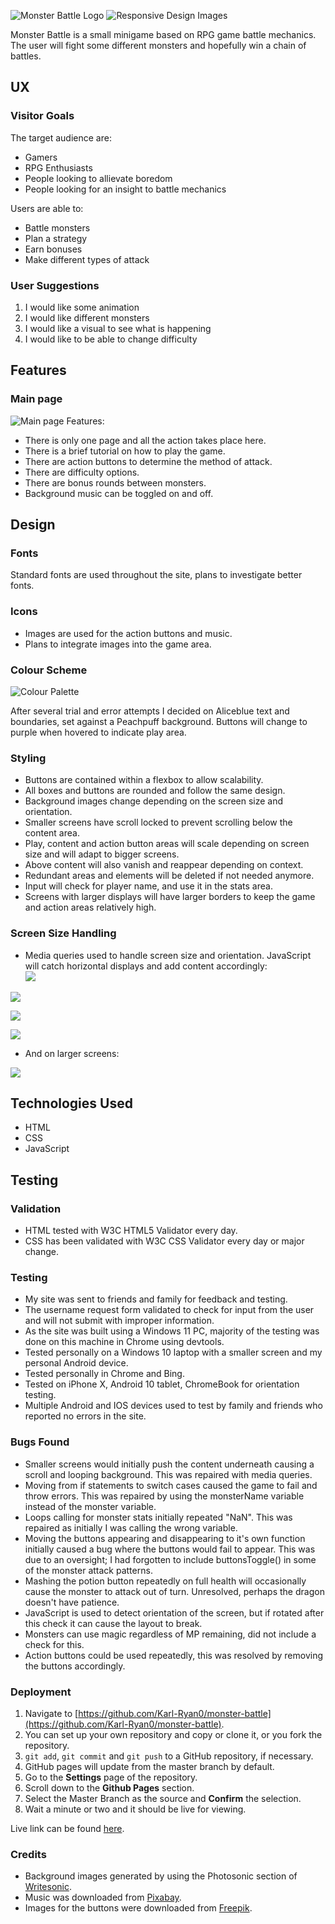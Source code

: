 ![Monster Battle Logo](assets/images/logo.png)
![Responsive Design Images](assets/images/responsiveness.png)

Monster Battle is a small minigame based on RPG game battle mechanics. The user will fight some different monsters and hopefully win a chain of battles.

## UX
### Visitor Goals
The target audience are:
* Gamers
* RPG Enthusiasts
* People looking to allievate boredom
* People looking for an insight to battle mechanics

Users are able to:
* Battle monsters
* Plan a strategy
* Earn bonuses
* Make different types of attack

### User Suggestions
1. I would like some animation
2. I would like different monsters
3. I would like a visual to see what is happening
4. I would like to be able to change difficulty

## Features

### Main page
![Main page]()
Features:
- There is only one page and all the action takes place here.
- There is a brief tutorial on how to play the game.
- There are action buttons to determine the method of attack.
- There are difficulty options.
- There are bonus rounds between monsters.
- Background music can be toggled on and off.

## Design

### Fonts
Standard fonts are used throughout the site, plans to investigate better fonts.

### Icons
- Images are used for the action buttons and music.
- Plans to integrate images into the game area.

### Colour Scheme
![Colour Palette](assets/images/palette.png)

After several trial and error attempts I decided on Aliceblue text and boundaries, set against a Peachpuff background. Buttons will change to purple when hovered to indicate play area.

### Styling
* Buttons are contained within a flexbox to allow scalability.
* All boxes and buttons are rounded and follow the same design.
* Background images change depending on the screen size and orientation.
* Smaller screens have scroll locked to prevent scrolling below the content area.
* Play, content and action button areas will scale depending on screen size and will adapt to bigger screens.
* Above content will also vanish and reappear depending on context.
* Redundant areas and elements will be deleted if not needed anymore.
* Input will check for player name, and use it in the stats area.
* Screens with larger displays will have larger borders to keep the game and action areas relatively high.

### Screen Size Handling
* Media queries used to handle screen size and orientation. JavaScript will catch horizontal displays and add content accordingly: <br>
![](assets/images/stats-vertical.png)   

![](assets/images/stats-horizontal.png)   

![](assets/images/small-vertical.png)   

![](assets/images/small-horizontal.png)

* And on larger screens:

![](assets/images/large.png)

## Technologies Used
* HTML
* CSS
* JavaScript

## Testing
### Validation
* HTML tested with W3C HTML5 Validator every day.
* CSS has been validated with W3C CSS Validator every day or major change.

### Testing
* My site was sent to friends and family for feedback and testing.
* The username request form validated to check for input from the user and will not submit with improper information.
* As the site was built using a Windows 11 PC, majority of the testing was done on this machine in Chrome using devtools.
* Tested personally on a Windows 10 laptop with a smaller screen and my personal Android device.
* Tested personally in Chrome and Bing.
* Tested on iPhone X, Android 10 tablet, ChromeBook for orientation testing.
* Multiple Android and IOS devices used to test by family and friends who reported no errors in the site.

### Bugs Found
* Smaller screens would initially push the content underneath causing a scroll and looping background. This was repaired with media queries.
* Moving from if statements to switch cases caused the game to fail and throw errors. This was repaired by using the monsterName variable instead of the monster variable.
* Loops calling for monster stats initially repeated "NaN". This was repaired as initially I was calling the wrong variable.
* Moving the buttons appearing and disappearing to it's own function initially caused a bug where the buttons would fail to appear. This was due to an oversight; I had forgotten to include buttonsToggle() in some of the monster attack patterns.
* Mashing the potion button repeatedly on full health will occasionally cause the monster to attack out of turn. Unresolved, perhaps the dragon doesn't have patience.
* JavaScript is used to detect orientation of the screen, but if rotated after this check it can cause the layout to break.
* Monsters can use magic regardless of MP remaining, did not include a check for this.
* Action buttons could be used repeatedly, this was resolved by removing the buttons accordingly.


### Deployment
1. Navigate to [https://github.com/Karl-Ryan0/monster-battle](https://github.com/Karl-Ryan0/monster-battle).
2. You can set up your own repository and copy or clone it, or you fork the repository.
3. `git add`, `git commit` and `git push` to a GitHub repository, if necessary.
4. GitHub pages will update from the master branch by default.
5. Go to the **Settings** page of the repository.
6. Scroll down to the **Github Pages** section.
7. Select the Master Branch as the source and **Confirm** the selection.
8. Wait a minute or two and it should be live for viewing.

Live link can be found [here](https://karl-ryan0.github.io/monster-battle/).


### Credits
* Background images generated by using the Photosonic section of [Writesonic](https://app.writesonic.com/).
* Music was downloaded from [Pixabay](https://pixabay.com/).
* Images for the buttons were downloaded from [Freepik](https://www.freepik.com/).